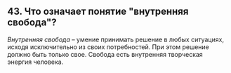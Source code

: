 ﻿## 43. Что означает понятие "внутренняя свобода"?

*Внутренняя свобода* – умение принимать решение в любых ситуациях, исходя исключительно из своих потребностей. При этом решение должно быть только свое. Свобода есть внутренняя творческая энергия человека.

